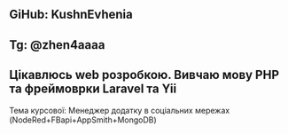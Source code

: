 GiHub: KushnEvhenia
-------------------
Tg: @zhen4aaaa
-------------------
Цікавлюсь web розробкою. Вивчаю мову PHP та фреймоврки Laravel та Yii
-------------------
Тема курсової: Менеджер додатку в соціальних мережах
(NodeRed+FBapi+AppSmith+MongoDB)